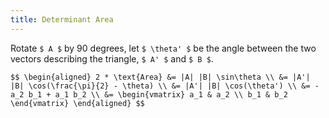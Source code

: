 ```yaml
---
title: Determinant Area
---
```


Rotate `$ A $` by 90 degrees, let `$ \theta' $` be the angle between the
two vectors describing the triangle, `$ A' $` and `$ B $`.

`$$
\begin{aligned}
2 * \text{Area} &= |A| |B| \sin\theta \\
  &= |A'| |B| \cos(\frac{\pi}{2} - \theta) \\
  &= |A'| |B| \cos(\theta') \\
  &= -a_2 b_1 + a_1 b_2 \\
  &= \begin{vmatrix} a_1 & a_2 \\ b_1 & b_2 \end{vmatrix}
\end{aligned}
$$`
